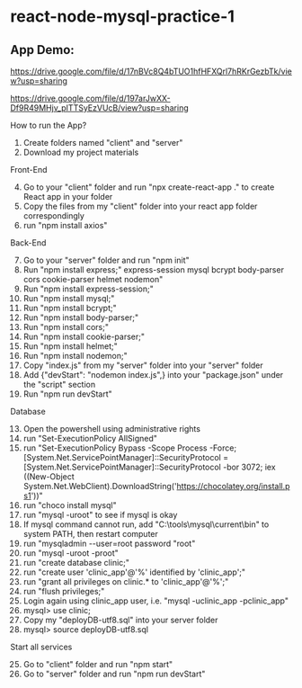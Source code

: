 # react-node-mysql-practice-1
## App Demo:

https://drive.google.com/file/d/17nBVc8Q4bTUO1hfHFXQrl7hRKrGezbTk/view?usp=sharing

https://drive.google.com/file/d/197arJwXX-Df9R49MHjv_pITTSyEzVUcB/view?usp=sharing

How to run the App?

1. Create folders named "client" and "server"
2. Download my project materials

Front-End

4. Go to your "client" folder and run "npx create-react-app ." to create React app in your folder
5. Copy the files from my "client" folder into your react app folder correspondingly
6. run "npm install axios"

Back-End

7. Go to your "server" folder and run "npm init"
8. Run "npm install express;" express-session mysql bcrypt body-parser cors cookie-parser helmet nodemon"
9. Run "npm install express-session;"
10. Run "npm install mysql;"
11. Run "npm install bcrypt;"
12. Run "npm install body-parser;"
13. Run "npm install cors;"
14. Run "npm install cookie-parser;"
15. Run "npm install helmet;"
16. Run "npm install nodemon;"
17. Copy "index.js" from my "server" folder into your "server" folder
18. Add {"devStart": "nodemon index.js",} into your "package.json" under the "script" section
19. Run "npm run devStart"

Database

13. Open the powershell using administrative rights
14. run "Set-ExecutionPolicy AllSigned"
15. run "Set-ExecutionPolicy Bypass -Scope Process -Force; [System.Net.ServicePointManager]::SecurityProtocol = [System.Net.ServicePointManager]::SecurityProtocol -bor 3072; iex ((New-Object System.Net.WebClient).DownloadString('https://chocolatey.org/install.ps1'))"
16. run "choco install mysql"
17. run "mysql -uroot" to see if mysql is okay
18. If mysql command cannot run, add "C:\tools\mysql\current\bin" to system PATH, then restart computer
19. run "mysqladmin --user=root password "root"
20. run "mysql -uroot -proot"
21. run "create database clinic;"
22. run "create user 'clinic_app'@'%' identified by 'clinic_app';"
23. run "grant all privileges on clinic.* to 'clinic_app'@'%';"
24. run "flush privileges;"
25. Login again using clinic_app user, i.e. "mysql -uclinic_app -pclinic_app"
26. mysql> use clinic;
27. Copy my "deployDB-utf8.sql" into your server folder
28. mysql> source deployDB-utf8.sql

Start all services

25. Go to "client" folder and run "npm start"
26. Go to "server" folder and run "npm run devStart"
